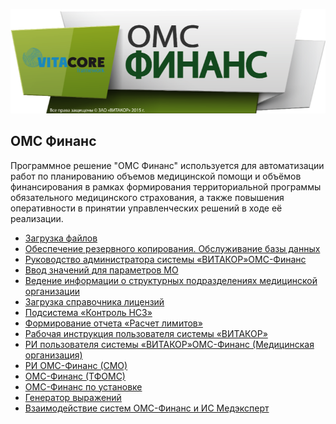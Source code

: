 <!-- TITLE: ОМС Финанс -->
<!-- SUBTITLE: Документация АРМ ОМС Финанс -->


![Omsfinnse](/uploads/omsfinnse.png "Omsfinnse")

## ОМС Финанс

Программное решение "ОМС Финанс" используется для автоматизации работ по планированию объемов медицинской помощи и объёмов финансирования в рамках формирования территориальной программы обязательного медицинского страхования, а также повышения оперативности в принятии управленческих решений в ходе её реализации. 

- [Загрузка файлов](upload-file)
- [Обеспечение резервного копирования. Обслуживание базы данных](rezerv-kopi)
- [Руководство администратора системы «ВИТАКОР»ОМС-Финанс](ruk-admin-sist-vitacote)
- [Ввод значений для параметров МО](vvod-znach-par-mo) 
- [Ведение информации о структурных подразделениях медицинской организации](struktur-podrazd) 
- [Загрузка справочника лицензий](zagruzka-spravochnika-licenzii)
- [Подсистема «Контроль НСЗ»](kontrol-nsz)
- [Формирование отчета «Расчет лимитов»](raschet-limitov)
- [Рабочая инструкция пользователя системы «ВИТАКОР»](raboch-instr-bazovaya)
- [РИ пользователя системы «ВИТАКОР»ОМС-Финанс (Медицинская организация)](med-organizaciya)
- [РИ ОМС-Финанс (СМО)]( oms-fin-smo)
- [ОМС-Финанс (ТФОМС)]( oms-fin-tfoms)
- [ОМС-Финанс по установке](oms-fin-tfoms/oms-fin-po-ustanovke)
- [Генератор выражений](generator-vyragenii)
- [Взаимодействие систем ОМС-Финанс и ИС Медэксперт](vzaimodeistvie)